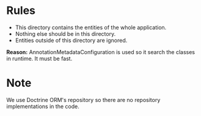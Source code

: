 # Rules

- This directory contains the entities of the whole application.
- Nothing else should be in this directory.
- Entities outside of this directory are ignored.

**Reason:**
AnnotationMetadataConfiguration is used so it search the classes in runtime. It must be fast.

# Note

We use Doctrine ORM's repository so there are no repository implementations in the code.
